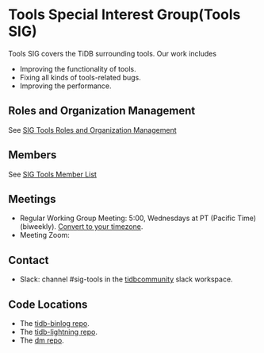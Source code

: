# Tools Special Interest Group(Tools SIG)

Tools SIG covers the TiDB surrounding tools. Our work includes
* Improving the functionality of tools.
* Fixing all kinds of tools-related bugs.
* Improving the performance.

## Roles and Organization Management

See [SIG Tools Roles and Organization Management](./roles-and-organization-management.md)

## Members

See [SIG Tools Member List](./member-list.md)

## Meetings

* Regular Working Group Meeting: 5:00, Wednesdays at PT (Pacific Time) (biweekly). [Convert to your timezone](http://www.thetimezoneconverter.com/?t=5:00&tz=PT%20%28Pacific%20Time%29).
* Meeting Zoom:

## Contact

* Slack: channel #sig-tools in the [tidbcommunity](https://pingcap.com/tidbslack) slack workspace.

## Code Locations

* The [tidb-binlog repo](https://github.com/pingcap/tidb-binlog).
* The [tidb-lightning repo](https://github.com/pingcap/tidb-lightning).
* The [dm repo](https://github.com/pingcap/dm/).
